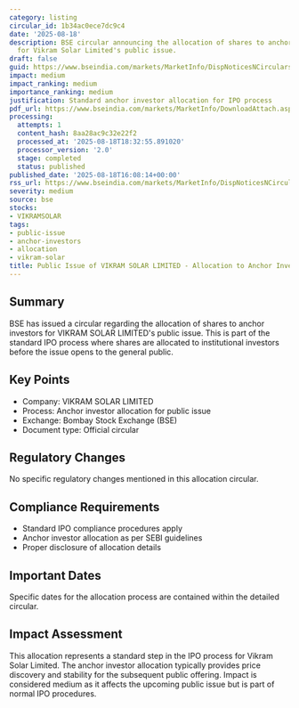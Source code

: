 ```yaml
---
category: listing
circular_id: 1b34ac0ece7dc9c4
date: '2025-08-18'
description: BSE circular announcing the allocation of shares to anchor investors
  for Vikram Solar Limited's public issue.
draft: false
guid: https://www.bseindia.com/markets/MarketInfo/DispNoticesNCirculars.aspx?Noticeid={E7CE2A5F-61E9-4A95-BA57-EF81BFAA9844}&noticeno=20250818-75&dt=08/18/2025&icount=75&totcount=77&flag=0
impact: medium
impact_ranking: medium
importance_ranking: medium
justification: Standard anchor investor allocation for IPO process
pdf_url: https://www.bseindia.com/markets/MarketInfo/DownloadAttach.aspx?id=20250818-75&attachedId=fbd13e56-1106-44b0-9bfb-13d9aea48038
processing:
  attempts: 1
  content_hash: 8aa28ac9c32e22f2
  processed_at: '2025-08-18T18:32:55.891020'
  processor_version: '2.0'
  stage: completed
  status: published
published_date: '2025-08-18T16:08:14+00:00'
rss_url: https://www.bseindia.com/markets/MarketInfo/DispNoticesNCirculars.aspx?Noticeid={E7CE2A5F-61E9-4A95-BA57-EF81BFAA9844}&noticeno=20250818-75&dt=08/18/2025&icount=75&totcount=77&flag=0
severity: medium
source: bse
stocks:
- VIKRAMSOLAR
tags:
- public-issue
- anchor-investors
- allocation
- vikram-solar
title: Public Issue of VIKRAM SOLAR LIMITED - Allocation to Anchor Investors
---
```


## Summary

BSE has issued a circular regarding the allocation of shares to anchor investors for VIKRAM SOLAR LIMITED's public issue. This is part of the standard IPO process where shares are allocated to institutional investors before the issue opens to the general public.

## Key Points

- Company: VIKRAM SOLAR LIMITED
- Process: Anchor investor allocation for public issue
- Exchange: Bombay Stock Exchange (BSE)
- Document type: Official circular

## Regulatory Changes

No specific regulatory changes mentioned in this allocation circular.

## Compliance Requirements

- Standard IPO compliance procedures apply
- Anchor investor allocation as per SEBI guidelines
- Proper disclosure of allocation details

## Important Dates

Specific dates for the allocation process are contained within the detailed circular.

## Impact Assessment

This allocation represents a standard step in the IPO process for Vikram Solar Limited. The anchor investor allocation typically provides price discovery and stability for the subsequent public offering. Impact is considered medium as it affects the upcoming public issue but is part of normal IPO procedures.
